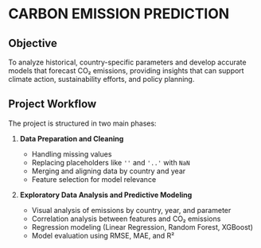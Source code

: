 # CARBON EMISSION PREDICTION

## Objective

To analyze historical, country-specific parameters and develop accurate models that forecast CO₂ emissions, providing insights that can support climate action, sustainability efforts, and policy planning.

## Project Workflow

The project is structured in two main phases:

1. **Data Preparation and Cleaning**
   - Handling missing values
   - Replacing placeholders like `''` and `'..'` with `NaN`
   - Merging and aligning data by country and year
   - Feature selection for model relevance

2. **Exploratory Data Analysis and Predictive Modeling**
   - Visual analysis of emissions by country, year, and parameter
   - Correlation analysis between features and CO₂ emissions
   - Regression modeling (Linear Regression, Random Forest, XGBoost)
   - Model evaluation using RMSE, MAE, and R²


